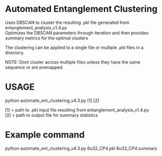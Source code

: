 # Automated Entanglement Clustering  

Uses DBSCAN to cluster the resulting .pkl file generated from entanglement_analysis_v1.4.py   
Optimizes the DBSCAN parameters through iteration and then provides summary metrics for the optimal clusters  

The clustering can be applied to a single file or multiple .pkl files in a directory.  

NOTE: Dont cluster across multiple files unless they have the same sequence or are premapped  

# USAGE  

python automate_ent_clustering_v4.3.py [1] [2]  

[1] = path to .pkl input file resulting from entanglement_analysis_v1.4.py  
[2] = path to output file for summary statistics  

# Example command  

python automate_ent_clustering_v4.3.py 6u32_CP4.pkl 6u32_CP4.summary  
